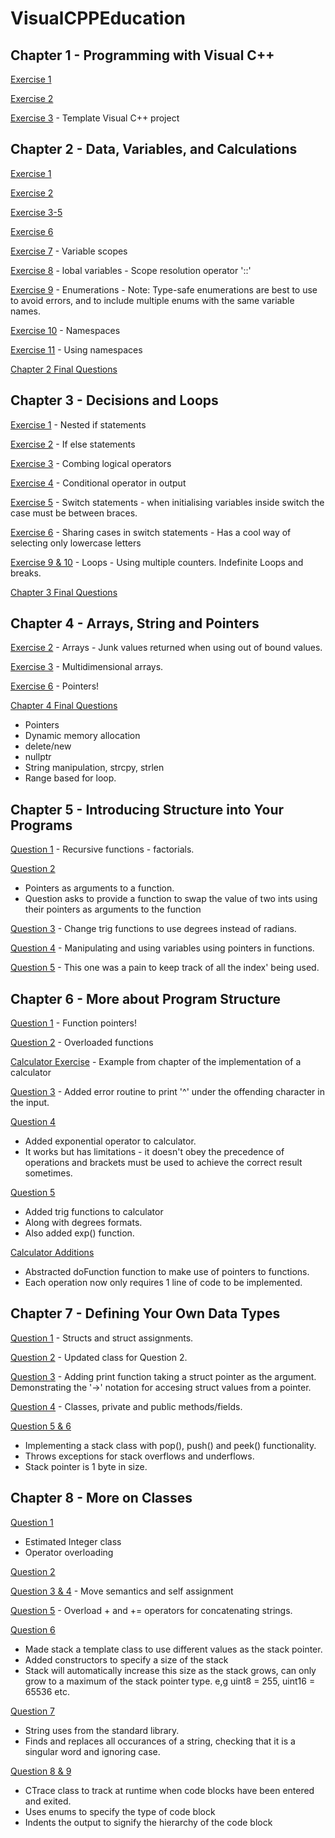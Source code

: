 # VisualCPPEducation
 
## Chapter 1 - Programming with Visual C++

[Exercise 1](https://github.com/JamesPeters98/VisualCPPEducation/commit/581810667c1a87826b4932d571cce518e7157657)

[Exercise 2](https://github.com/JamesPeters98/VisualCPPEducation/commit/fcbdbed0b002a20232bde71cc41a7d49082a4049)

[Exercise 3](https://github.com/JamesPeters98/VisualCPPEducation/commit/72f0c1e8be04ea13d49b0f3fbf354c74037b6aa6) - Template Visual C++ project
	
## Chapter 2 - Data, Variables, and Calculations

[Exercise 1](https://github.com/JamesPeters98/VisualCPPEducation/commit/58888fbf43740465f31238882960ed7b05c2df5d)

[Exercise 2](https://github.com/JamesPeters98/VisualCPPEducation/commit/14c3e756255646a6eed67be79df8cfce709c0492)

[Exercise 3-5](https://github.com/JamesPeters98/VisualCPPEducation/commit/26e95c9866c6b69521a198d66c4f4ee9811db69f)

[Exercise 6](https://github.com/JamesPeters98/VisualCPPEducation/commit/3570954f02de8975ee001baffaa1fbc81dd0f770)

[Exercise 7](https://github.com/JamesPeters98/VisualCPPEducation/commit/e39d4d24e90ba60599dc71c8a5668ee794dd9876) - Variable scopes

[Exercise 8](https://github.com/JamesPeters98/VisualCPPEducation/commit/56ffb96d97c4c76d8f6dcf32c883edc6f8166993) - lobal variables - Scope resolution operator '::'

[Exercise 9](https://github.com/JamesPeters98/VisualCPPEducation/commit/3f273ed3fdd175d886491b63a4f2809d658e2b2b) - Enumerations - Note: Type-safe enumerations are best to use to avoid errors, and to include multiple enums with the same variable names.

[Exercise 10](https://github.com/JamesPeters98/VisualCPPEducation/commit/84f474c2e5cc05b8c65b2fc58c254d49642fd91c) - Namespaces

[Exercise 11](https://github.com/JamesPeters98/VisualCPPEducation/commit/17e74073d88340bf69552faa16a44957a4abe0db) - Using namespaces

[Chapter 2 Final Questions](https://github.com/JamesPeters98/VisualCPPEducation/commit/3844155e014a4f17f59813cb2b6c028679607a7e)

## Chapter 3 - Decisions and Loops

[Exercise 1](https://github.com/JamesPeters98/VisualCPPEducation/commit/355819da4cd07d071f42b49d63a5cfc02c6843ca) - Nested if statements

[Exercise 2](https://github.com/JamesPeters98/VisualCPPEducation/commit/5de6fde47893110af07b3f1dc174bd78071ad001) - If else statements

[Exercise 3](https://github.com/JamesPeters98/VisualCPPEducation/commit/a838f91b56a9dd07fd8bd4e4a1d8034b3f65e953) - Combing logical operators

[Exercise 4](https://github.com/JamesPeters98/VisualCPPEducation/commit/630a95fa5abae82ce5568dc312d5a83febb6c0d1) - Conditional operator in output

[Exercise 5](https://github.com/JamesPeters98/VisualCPPEducation/commit/92d403d443c86e77e4b013e84c3e60c577939647) - Switch statements - when initialising variables inside switch the case must be between braces.

[Exercise 6](https://github.com/JamesPeters98/VisualCPPEducation/commit/3966afa21012beb945921902c9304b0c7b023b6f) - Sharing cases in switch statements - Has a cool way of selecting only lowercase letters

[Exercise 9 & 10](https://github.com/JamesPeters98/VisualCPPEducation/commit/3576033f1bfbd8a4b455e859615cdf6c10d168cb) - Loops - Using multiple counters.
Indefinite Loops and breaks.

[Chapter 3 Final Questions](https://github.com/JamesPeters98/VisualCPPEducation/commit/ef859227a138e5e2a38970c5f91a777daf4426f0)

## Chapter 4 - Arrays, String and Pointers

[Exercise 2](https://github.com/JamesPeters98/VisualCPPEducation/commit/98ef1d4485a7da49fdd79e2a522cc10d12143336) - Arrays - Junk values returned when using out of bound values.

[Exercise 3](https://github.com/JamesPeters98/VisualCPPEducation/commit/ee05e876c0268d6ad9423fbfc2ce428762042971) - Multidimensional arrays.

[Exercise 6](https://github.com/JamesPeters98/VisualCPPEducation/commit/65c8aee04283ccda99b8478724771db5f6021d31) - Pointers!

[Chapter 4 Final Questions ](https://github.com/JamesPeters98/VisualCPPEducation/commit/18e74871a1ff3995de8b0684aee2edbd09804e85)
- Pointers
- Dynamic memory allocation
- delete/new
- nullptr
- String manipulation, strcpy, strlen
- Range based for loop.

## Chapter 5 - Introducing Structure into Your Programs

[Question 1](https://github.com/JamesPeters98/VisualCPPEducation/commit/35eaad13a4d5cc5923df787801ee808a530fda71) - Recursive functions - factorials.

[Question 2](https://github.com/JamesPeters98/VisualCPPEducation/commit/e10807d648b1f4452a3574c1a1bf3f2cfb247497) 
- Pointers as arguments to a function.
- Question asks to provide a function to swap the value of two ints using their pointers as arguments to the function

[Question 3](https://github.com/JamesPeters98/VisualCPPEducation/commit/f3c140fd9c1ac427b7f70deb399086bfbab82392) - Change trig functions to use degrees instead of radians.

[Question 4](https://github.com/JamesPeters98/VisualCPPEducation/commit/b78585347096630dbcbe16b8a522309866bdef38) - Manipulating and using variables using pointers in functions.

[Question 5](https://github.com/JamesPeters98/VisualCPPEducation/commit/ad4167f66e6a3f2a29af51d0334b5f0f72f5ea39) - This one was a pain to keep track of all the index' being used.

## Chapter 6 - More about Program Structure

[Question 1](https://github.com/JamesPeters98/VisualCPPEducation/commit/bb25b9e3ea7a4d2ed46c3b73d483d6461ca5ff42) - Function pointers!

[Question 2](https://github.com/JamesPeters98/VisualCPPEducation/commit/9d1e91e2ea0342040ad76f7ca4cec583909b5046) - Overloaded functions

[Calculator Exercise](https://github.com/JamesPeters98/VisualCPPEducation/commit/da7ef13b95996a8508cd1196d6ad566283878313) - Example from chapter of the implementation of a calculator

[Question 3](https://github.com/JamesPeters98/VisualCPPEducation/commit/30705857038cf473ace0f8c8c16fc155f80ea0e5) - Added error routine to print '^' under the offending character in the input.

[Question 4](https://github.com/JamesPeters98/VisualCPPEducation/commit/04068be5d94c81cf0321c16933204bd1a4df25f7) 
- Added exponential operator to calculator.
- It works but has limitations - it doesn't obey the precedence of operations and brackets must be used to achieve the correct result sometimes.

[Question 5](https://github.com/JamesPeters98/VisualCPPEducation/commit/e52b599c6b9fe93818ec85da9e4b8413a02c40b0)
- Added trig functions to calculator
- Along with degrees formats.
- Also added exp() function.

[Calculator Additions](https://github.com/JamesPeters98/VisualCPPEducation/commit/7f9e3b124e662d1e53960eb5da30284f7d1daf5f)
- Abstracted doFunction function to make use of pointers to functions.
- Each operation now only requires 1 line of code to be implemented.

## Chapter 7 - Defining Your Own Data Types

[Question 1](https://github.com/JamesPeters98/VisualCPPEducation/commit/d0479bc4457e0d17bedf0550817f36ece7f94e41) - Structs and struct assignments.

[Question 2](https://github.com/JamesPeters98/VisualCPPEducation/commit/23b71658cd231c5f00c9469bc86ec1ec0a9a9d3f) - Updated class for Question 2.

[Question 3](https://github.com/JamesPeters98/VisualCPPEducation/commit/ca546c3598f15ac0669589119eab7e2e102c23c9) - Adding print function taking a struct pointer as the argument. Demonstrating the '->' notation for accesing struct values from a pointer.

[Question 4](https://github.com/JamesPeters98/VisualCPPEducation/commit/880b092cd58ecd9cf5f172dd4c19ec473a35d806) - Classes, private and public methods/fields.

[Question 5 & 6](https://github.com/JamesPeters98/VisualCPPEducation/commit/c7dae655e3717c740b27100a8ecde122ba2af1ad)
- Implementing a stack class with pop(), push() and peek() functionality.
- Throws exceptions for stack overflows and underflows.
- Stack pointer is 1 byte in size.

## Chapter 8 - More on Classes

[Question 1](https://github.com/JamesPeters98/VisualCPPEducation/commit/87b9cea12512cf6d25964cf36882a4f0894ecb38)
- Estimated Integer class
- Operator overloading

[Question 2](https://github.com/JamesPeters98/VisualCPPEducation/commit/82c284e30ec21b3c7b848610d474cceae8ac0234)

[Question 3 & 4](https://github.com/JamesPeters98/VisualCPPEducation/commit/0c46083a26e65a542e52de2c53274e8ed7f96ccb) - Move semantics and self assignment

[Question 5](https://github.com/JamesPeters98/VisualCPPEducation/commit/7cbf6d7671b052be5b03ea8cceaa8127fac565ee) - Overload + and += operators for concatenating strings.

[Question 6](https://github.com/JamesPeters98/VisualCPPEducation/commit/e13afe4a0220e07e80cb8d025bde6cfcefec5de2)
- Made stack a template class to use different values as the stack pointer.
- Added constructors to specify a size of the stack
- Stack will automatically increase this size as the stack grows, can only grow to a maximum of the stack pointer type. e,g uint8 = 255, uint16 = 65536 etc.

[Question 7](https://github.com/JamesPeters98/VisualCPPEducation/commit/0da16f6130dcec31302477d44574a591938e0778)
- String uses from the standard library.
- Finds and replaces all occurances of a string, checking that it is a singular word and ignoring case.

[Question 8 & 9](https://github.com/JamesPeters98/VisualCPPEducation/commit/97893229417f3cba32cf1a796f1e1944c6a25fdd)
- CTrace class to track at runtime when code blocks have been entered and exited.
- Uses enums to specify the type of code block
- Indents the output to signify the hierarchy of the code block
